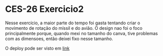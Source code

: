 # CES-26 Exercicio2

Nesse exercício, a maior parte do tempo foi gasta tentando criar o movimento de rotação do
míssil e do avião. O design nao foi o foco principalmente porque, quando mexi no tamanho do canva,
tive problemas com as dimensoes, então deixei fixo nesse tamanho.

O deploy pode ser visto em [link](https://felipespirandelli.github.io/CES-26_Exercicio2/aviao)
